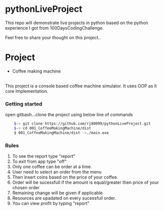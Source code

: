 # pythonLiveProject
This repo will demonstrate live projects in python based on the python experience I got from 100DaysCodingChallenge.

Feel free to share your thought on this project..

# Project
- Coffee making machine
<br>
This project is a console based coffee machine simulator.
It uses OOP as it core Implementation.

### Getting started
open gitbash...clone the project using below line of commands
```bash
    $-> git clone https://github.com/rj80099/pythonLiveProject.git
    $-> cd 001_CoffeeMakingMachine/dist
    $ 001_CoffeeMakingMachine/dist ->./main.exe

````

### Rules
1. To see the report type "report"
2. To exit from app type "off"
3. Only one coffee can be order at a time.
4. User need to select an order from the menu
6. Then insert coins based on the price of your coffee.
7. Order will be sucessfull if the amount is equal/greater then price of your chosen order
8. Remaining change will be given if applicable
5. Resources are upadated on every sucessfull order.
6. You can view profit by typing "report"



